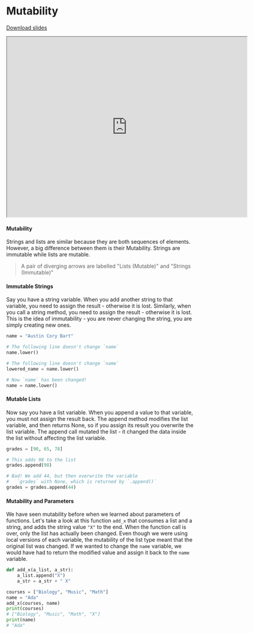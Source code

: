 # Mutability

[Download slides](Mutability.pdf)


<iframe style="width: 640px; height: 480px;" width="300" height="150" allowfullscreen="allowfullscreen" webkitallowfullscreen="webkitallowfullscreen" mozallowfullscreen="mozallowfullscreen"
title="Mutability"
src="https://www.youtube.com/embed/RwtQmRzFEqo?feature=oembed&amp;rel=0" ></iframe>


#### Mutability

Strings and lists are similar because they are both sequences of elements.
However, a big difference between them is their Mutability.
Strings are immutable while lists are mutable.

> A pair of diverging arrows are labelled "Lists (Mutable)" and "Strings (Immutable)"

#### Immutable Strings

Say you have a string variable.
When you add another string to that variable, you need to assign the result - otherwise it is lost.
Similarly, when you call a string method, you need to assign the result - otherwise it is lost.
This is the idea of immutability - you are never changing the string, you are simply creating new ones.

```python
name = "Austin Cory Bart"

# The following line doesn't change `name`
name.lower() 

# The following line doesn't change `name`
lowered_name = name.lower() 

# Now `name` has been changed!
name = name.lower() 
```

#### Mutable Lists

Now say you have a list variable.
When you append a value to that variable, you must not assign the result back.
The append method modifies the list variable, and then returns None, so if you assign its result you overwrite the list variable.
The append call mutated the list - it changed the data inside the list without affecting the list variable.

```python
grades = [90, 65, 78]

# This adds 98 to the list
grades.append(98)

# Bad! We add 44, but then overwrite the variable
#   `grades` with None, which is returned by `.append()`
grades = grades.append(44)
```

#### Mutability and Parameters

We have seen mutability before when we learned about parameters of functions.
Let's take a look at this function `add_x` that consumes a list and a string,
and adds the string value `"X"` to the end. When the function call is over,
only the list has actually been changed. Even though we were using local
versions of each variable, the mutability of the list type meant that the
original list was changed. If we wanted to change the `name` variable, we would
have had to return the modified value and assign it back to the `name` variable.

```python
def add_x(a_list, a_str):
    a_list.append("X")
    a_str = a_str + " X"

courses = ["Biology", "Music", "Math"]
name = "Ada"
add_x(courses, name)
print(courses)
# ["Biology", "Music", "Math", "X"]
print(name)
# "Ada"
```

